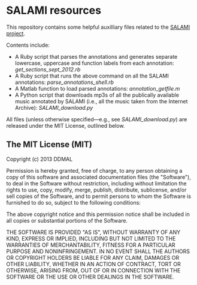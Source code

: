 SALAMI resources
================

This repository contains some helpful auxilliary files related to the [SALAMI project](http://ddmal.music.mcgill.ca/salami).

Contents include:

* A Ruby script that parses the annotations and generates separate lowercase, uppercase and function labels from each annotation: *get_sections_sept_2012.rb*
* A Ruby script that runs the above command on all the SALAMI annotations: *parse_annotations_shell.rb*
* A Matlab function to load parsed annotations: *annotation_getfile.m*
* A Python script that downloads mp3s of all the publically available music annotated by SALAMI (i.e., all the music taken from the Internet Archive): *SALAMI_download.py*

All files (unless otherwise specified—e.g., see *SALAMI_download.py*) are released under the MIT License, outlined below.


The MIT License (MIT)
---------------------

Copyright (c) 2013 DDMAL

Permission is hereby granted, free of charge, to any person obtaining a copy of this software and associated documentation files (the "Software"), to deal in the Software without restriction, including without limitation the rights to use, copy, modify, merge, publish, distribute, sublicense, and/or sell copies of the Software, and to permit persons to whom the Software is furnished to do so, subject to the following conditions:

The above copyright notice and this permission notice shall be included in all copies or substantial portions of the Software.

THE SOFTWARE IS PROVIDED "AS IS", WITHOUT WARRANTY OF ANY KIND, EXPRESS OR IMPLIED, INCLUDING BUT NOT LIMITED TO THE WARRANTIES OF MERCHANTABILITY, FITNESS FOR A PARTICULAR PURPOSE AND NONINFRINGEMENT. IN NO EVENT SHALL THE AUTHORS OR COPYRIGHT HOLDERS BE LIABLE FOR ANY CLAIM, DAMAGES OR OTHER LIABILITY, WHETHER IN AN ACTION OF CONTRACT, TORT OR OTHERWISE, ARISING FROM, OUT OF OR IN CONNECTION WITH THE SOFTWARE OR THE USE OR OTHER DEALINGS IN THE SOFTWARE.